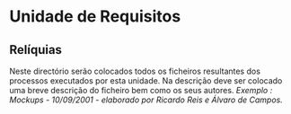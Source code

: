 # Unidade de Requisitos
## Relíquias
Neste directório serão colocados todos os ficheiros resultantes dos processos executados por esta unidade.
Na descrição deve ser colocado uma breve descrição do ficheiro bem como os seus autores.
 *Exemplo : Mockups - 10/09/2001 - elaborado por Ricardo Reis e Álvaro de Campos.*
